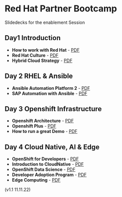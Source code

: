 
# Red Hat Partner Bootcamp
Slidedecks for the enablement Session

## Day1 Introduction

 - **How to work with Red Hat** - [PDF](https://github.com/RHEPDS/bootcamp/blob/main/How%20to%20work%20with%20Red%20Hat.pdf)
 - **Red Hat Culture** - [PDF](https://github.com/RHEPDS/bootcamp/blob/main/Introducing_Open_Organizational_Culture.pdf)
 - **Hybrid Cloud Strategy** - [PDF](https://github.com/RHEPDS/bootcamp/blob/main/Hybrid%20Cloud.pdf)

## Day 2 RHEL & Ansible
 - **Ansible Automation Platform 2** - [PDF](https://github.com/RHEPDS/bootcamp/blob/main/Ansible%20Automation%20Platform%202.pdf)
 - **SAP Automation with Ansible** - [PDF](https://github.com/RHEPDS/bootcamp/blob/main/SAP-Automation.pdf)

## Day 3 Openshift Infrastructure
  - **Openshift Architecture** - [PDF](https://github.com/RHEPDS/bootcamp/blob/main/OpenShift%20Operational.pdf)
  - **Openshift Plus** - [PDF](https://github.com/RHEPDS/bootcamp/blob/main/OpenShift%20Plus.pdf)
  - **How to run a great Demo** - [PDF](https://github.com/RHEPDS/bootcamp/blob/main/Introduction%20into%20story%20telling.pdf)

## Day 4 Cloud Native, AI & Edge

  - **OpenShift for Developers** - [PDF](https://github.com/RHEPDS/bootcamp/blob/main/Thu_OpenShift_For_Devs.pdf)
  - **Introduction to CloudNative** - [PDF](https://github.com/RHEPDS/bootcamp/blob/main/Thu_CloudNative.pdf)
  - **OpenShift Data Science** - [PDF](https://github.com/RHEPDS/bootcamp/blob/main/Openshift%20Data%20Science%20Introduction.pdf)
  - **Developer Adoption Program** - [PDF](https://github.com/RHEPDS/bootcamp/blob/main/DeveloperAdoptionPartnerBootcamp.pdf)  
  - **Edge Computing** - [PDF](https://github.com/RHEPDS/bootcamp/blob/main/OpenShift%20Edge.pdf)

(v1.1 11.11.22)

